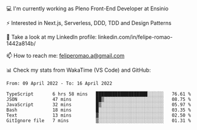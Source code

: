 💻 I'm currently working as Pleno Front-End Developer at Ensinio

⚡ Interested in Next.js, Serverless, DDD, TDD and Design Patterns

👥 Take a look at my LinkedIn profile: linkedin.com/in/felipe-romao-1442a814b/

📫 How to reach me: feliperomao.a@gmail.com

📊 Check my stats from WakaTime (VS Code) and GitHub:

<!--START_SECTION:waka-->

```text
From: 09 April 2022 - To: 16 April 2022

TypeScript       6 hrs 58 mins   ███████████████████░░░░░░   76.61 %
JSON             47 mins         ██▒░░░░░░░░░░░░░░░░░░░░░░   08.75 %
JavaScript       32 mins         █▒░░░░░░░░░░░░░░░░░░░░░░░   05.97 %
Bash             18 mins         █░░░░░░░░░░░░░░░░░░░░░░░░   03.35 %
Text             13 mins         ▓░░░░░░░░░░░░░░░░░░░░░░░░   02.50 %
GitIgnore file   7 mins          ▒░░░░░░░░░░░░░░░░░░░░░░░░   01.31 %
```

<!--END_SECTION:waka-->
